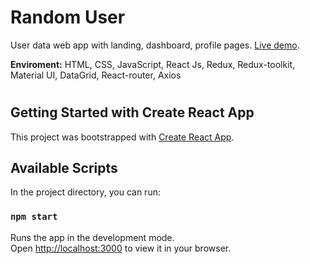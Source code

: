 # Random User

User data web app with landing, dashboard, profile pages. [Live demo](https://random-user-app-api.netlify.app/).

**Enviroment:** HTML, CSS, JavaScript, React Js, Redux, Redux-toolkit, Material UI, DataGrid, React-router, Axios

#

## Getting Started with Create React App

This project was bootstrapped with [Create React App](https://github.com/facebook/create-react-app).

## Available Scripts

In the project directory, you can run:

### `npm start`

Runs the app in the development mode.\
Open [http://localhost:3000](http://localhost:3000) to view it in your browser.
